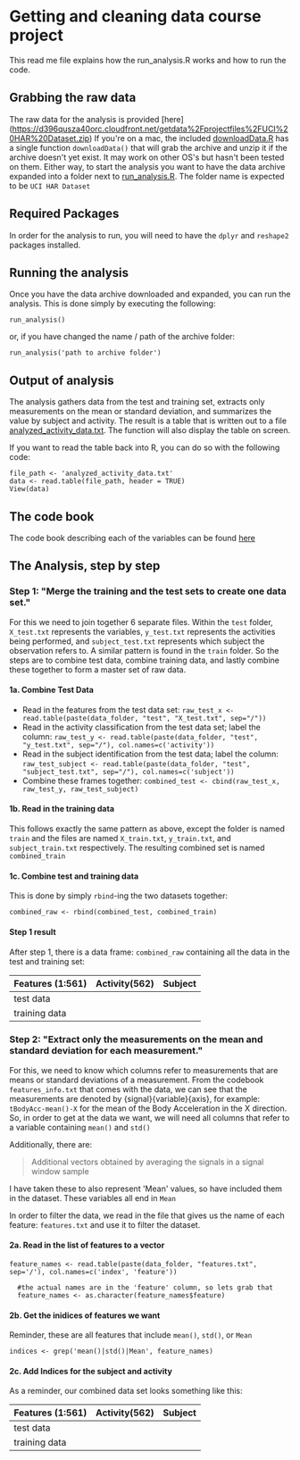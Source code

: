 # Getting and cleaning data course project
This read me file explains how the run_analysis.R works and how to run the code. 

## Grabbing the raw data
The raw data for the analysis is provided [here] (https://d396qusza40orc.cloudfront.net/getdata%2Fprojectfiles%2FUCI%20HAR%20Dataset.zip)
If you're on a mac, the included [downloadData.R](downloadData.R) has a single function ```downloadData()``` that will grab the archive and unzip it if the archive doesn't yet exist. It may work on other OS's but hasn't been tested on them. Either way, to start the analysis you want to have the data archive expanded into a folder next to [run_analysis.R](run_analysis.R). The folder name is expected to be ```UCI HAR Dataset```

## Required Packages
In order for the analysis to run, you will need to have the ```dplyr``` and ```reshape2``` packages installed.

## Running the analysis 
Once you have the data archive downloaded and expanded, you can run the analysis. This is done simply by executing the following:
```
run_analysis()

```
or, if you have changed the name / path of the archive folder:
```
run_analysis('path to archive folder')
```

## Output of analysis
The analysis gathers data from the test and training set, extracts only measurements on the mean or standard deviation, and summarizes the value by subject and activity. The result is a table that is written out to a file [analyzed_activity_data.txt](analyzed_activity_data.txt). The function will also display the table on screen.

If you want to read the table back into R, you can do so with the following code:
```
file_path <- 'analyzed_activity_data.txt'
data <- read.table(file_path, header = TRUE)
View(data)
```

## The code book
The code book describing each of the variables can be found [here](codebook.md)

## The Analysis, step by step

### Step 1: "Merge the training and the test sets to create one data set."
For this we need to join together 6 separate files. Within the ```test``` folder, ```X_test.txt``` represents the variables, ```y_test.txt``` represents the activities being performed, and ```subject_test.txt``` represents which subject the observation refers to. A similar pattern is found in the ```train``` folder. So the steps are to combine test data, combine training data, and lastly combine these together to form a master set of raw data.

#### 1a. Combine Test Data
* Read in the features from the test data set:
 ``` raw_test_x <- read.table(paste(data_folder, "test", "X_test.txt", sep="/")) ```
* Read in the activity classification from the test data set; label the column:
 ``` raw_test_y <- read.table(paste(data_folder, "test", "y_test.txt", sep="/"), col.names=c('activity')) ```
* Read in the subject identification from the test data; label the column:
 ``` raw_test_subject <- read.table(paste(data_folder, "test", "subject_test.txt", sep="/"), col.names=c('subject')) ```
* Combine these frames together:
 ``` combined_test <- cbind(raw_test_x, raw_test_y, raw_test_subject) ``` 
 
#### 1b. Read in the training data
This follows exactly the same pattern as above, except the folder is named ```train``` and the files are named ```X_train.txt```, ```y_train.txt```, and ```subject_train.txt``` respectively. The resulting combined set is named ```combined_train```

#### 1c. Combine test and training data
This is done by simply ```rbind```-ing the two datasets together:
```
combined_raw <- rbind(combined_test, combined_train)
```

#### Step 1 result
After step 1, there is a data frame: ```combined_raw``` containing all the data in the test and training set:

| Features (1:561) | Activity(562) | Subject |
| ---------------- | ------------- | ------- |
| test data        |               |         |
| training data | |


### Step 2: "Extract only the measurements on the mean and standard deviation for each measurement."
For this, we need to know which columns refer to measurements that are means or standard deviations of a measurement. From the codebook ```features_info.txt``` that comes with the data, we can see that the measurements are denoted by {signal}{variable}{axis}, for example: ```tBodyAcc-mean()-X``` for the mean of the Body Acceleration in the X direction. So, in order to get at the data we want, we will need all columns that refer to a variable containing ```mean()``` and ```std()``` 

Additionally, there are:

> Additional vectors obtained by averaging the signals in a signal window sample
 
I have taken these to also represent 'Mean' values, so have included them in the dataset. These variables all end in ```Mean```

In order to filter the data, we read in the file that gives us the name of each feature: ```features.txt``` and use it to filter the dataset.

#### 2a. Read in the list of features to a vector
```
feature_names <- read.table(paste(data_folder, "features.txt", sep='/'), col.names=c('index', 'feature'))

  #the actual names are in the 'feature' column, so lets grab that
  feature_names <- as.character(feature_names$feature)

```

#### 2b. Get the inidices of features we want
Reminder, these are all features that include ```mean()```, ```std()```, or ```Mean```
```
indices <- grep('mean()|std()|Mean', feature_names)
```

#### 2c. Add Indices for the subject and activity
As a reminder, our combined data set looks something like this:

| Features (1:561) | Activity(562) | Subject |
| ---------------- | ------------- | ------- |
| test data        |               |         |
| training data | |